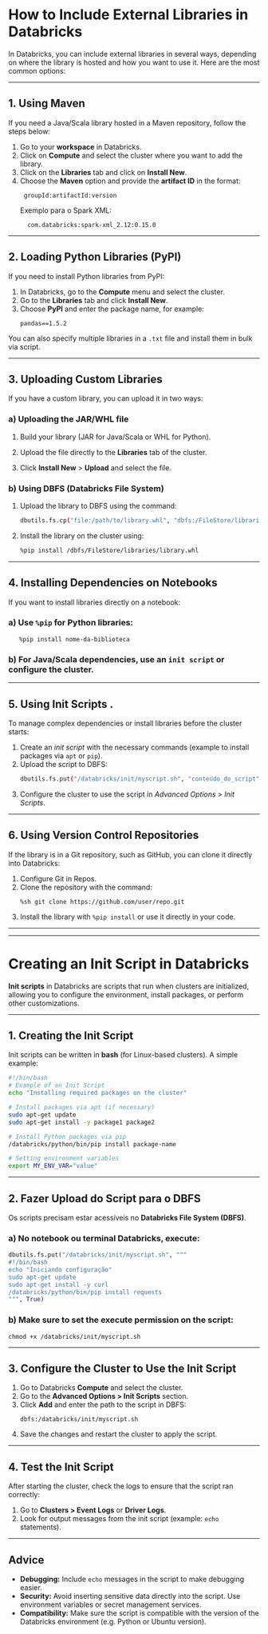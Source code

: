 # How to Include External Libraries in Databricks

In Databricks, you can include external libraries in several ways, depending on where the library is hosted and how you want to use it. Here are the most common options:

---

## 1. Using Maven
If you need a Java/Scala library hosted in a Maven repository, follow the steps below:

1. Go to your **workspace** in Databricks.
2. Click on **Compute** and select the cluster where you want to add the library.
3. Click on the **Libraries** tab and click on **Install New**.
4. Choose the **Maven** option and provide the **artifact ID** in the format:
   ```
    groupId:artifactId:version
   ```
   Exemplo para o Spark XML:
      ```
        com.databricks:spark-xml_2.12:0.15.0
      ```

---

## 2. Loading Python Libraries (PyPI)

If you need to install Python libraries from PyPI:

1. In Databricks, go to the **Compute** menu and select the cluster.
2. Go to the **Libraries** tab and click **Install New**.
3. Choose **PyPI** and enter the package name, for example:
   ```
   pandas==1.5.2
   ```

You can also specify multiple libraries in a `.txt` file and install them in bulk via script.

---

## 3. Uploading Custom Libraries

If you have a custom library, you can upload it in two ways:

### a) Uploading the JAR/WHL file

1. Build your library (JAR for Java/Scala or WHL for Python).

2. Upload the file directly to the **Libraries** tab of the cluster.

3. Click **Install New** > **Upload** and select the file.

### b) Using DBFS (Databricks File System)

1. Upload the library to DBFS using the command:
   ```bash
   dbutils.fs.cp("file:/path/to/library.whl", "dbfs:/FileStore/libraries/")
   ```
2. Install the library on the cluster using:
   ```bash
   %pip install /dbfs/FileStore/libraries/library.whl
   ```

---

## 4. Installing Dependencies on Notebooks

If you want to install libraries directly on a notebook:

### a) Use `%pip` for Python libraries:
   ```pyhon
      %pip install nome-da-biblioteca
   ```

### b) For Java/Scala dependencies, use an `init script` or configure the cluster.

---

## 5. Using Init Scripts [](#creating-an-init-script-in-databricks).

To manage complex dependencies or install libraries before the cluster starts:

1. Create an *init script* with the necessary commands (example to install packages via `apt` or `pip`).
2. Upload the script to DBFS:
   ```bash
   dbutils.fs.put("/databricks/init/myscript.sh", "conteúdo_do_script", True)
   ```
3. Configure the cluster to use the script in *Advanced Options > Init Scripts*.

---

## 6. Using Version Control Repositories

If the library is in a Git repository, such as GitHub, you can clone it directly into Databricks:

1. Configure Git in Repos.
2. Clone the repository with the command:
   ```
   %sh git clone https://github.com/user/repo.git
   ```
3. Install the library with `%pip install` or use it directly in your code.

---

---

# Creating an Init Script in Databricks

**Init scripts** in Databricks are scripts that run when clusters are initialized, allowing you to configure the environment, install packages, or perform other customizations.

---

## 1. Creating the Init Script

Init scripts can be written in **bash** (for Linux-based clusters). A simple example:

```bash
#!/bin/bash
# Example of an Init Script
echo "Installing required packages on the cluster"

# Install packages via apt (if necessary)
sudo apt-get update
sudo apt-get install -y package1 package2

# Install Python packages via pip
/databricks/python/bin/pip install package-name

# Setting environment variables
export MY_ENV_VAR="value"
```
---

## 2. Fazer Upload do Script para o DBFS

Os scripts precisam estar acessíveis no **Databricks File System (DBFS)**.

### a) No notebook ou terminal Databricks, execute:

```python
dbutils.fs.put("/databricks/init/myscript.sh", """
#!/bin/bash
echo "Iniciando configuração"
sudo apt-get update
sudo apt-get install -y curl
/databricks/python/bin/pip install requests
""", True)
```

### b) Make sure to set the execute permission on the script:

```
chmod +x /databricks/init/myscript.sh
```

---

## 3. Configure the Cluster to Use the Init Script

1. Go to Databricks **Compute** and select the cluster.
2. Go to the **Advanced Options > Init Scripts** section.
3. Click **Add** and enter the path to the script in DBFS:
   ```
   dbfs:/databricks/init/myscript.sh
   ```
4. Save the changes and restart the cluster to apply the script.

---

## 4. Test the Init Script

After starting the cluster, check the logs to ensure that the script ran correctly:

1. Go to **Clusters > Event Logs** or **Driver Logs**.
2. Look for output messages from the init script (example: `echo` statements).

---

## Advice

- **Debugging:** Include `echo` messages in the script to make debugging easier.
- **Security:** Avoid inserting sensitive data directly into the script. Use environment variables or secret management services.
- **Compatibility:** Make sure the script is compatible with the version of the Databricks environment (e.g. Python or Ubuntu version).
